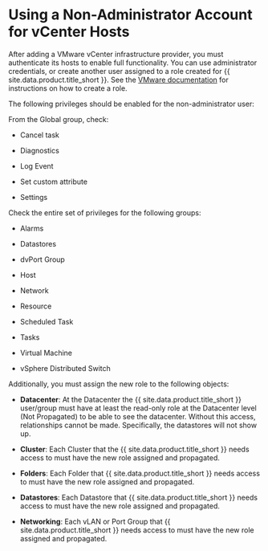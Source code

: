# Using a Non-Administrator Account for vCenter Hosts

After adding a VMware vCenter infrastructure provider, you must
authenticate its hosts to enable full functionality. You can use
administrator credentials, or create another user assigned to a role
created for {{ site.data.product.title_short }}. See the [VMware
documentation](https://www.vmware.com/support/pubs/vsphere-esxi-vcenter-server-pubs.html)
for instructions on how to create a role.

The following privileges should be enabled for the non-administrator
user:

From the Global group, check:

  - Cancel task

  - Diagnostics

  - Log Event

  - Set custom attribute

  - Settings

Check the entire set of privileges for the following groups:

  - Alarms

  - Datastores

  - dvPort Group

  - Host

  - Network

  - Resource

  - Scheduled Task

  - Tasks

  - Virtual Machine

  - vSphere Distributed Switch

Additionally, you must assign the new role to the following objects:

  - **Datacenter**: At the Datacenter the {{ site.data.product.title_short }} user/group
    must have at least the read-only role at the Datacenter level (Not
    Propagated) to be able to see the datacenter. Without this access,
    relationships cannot be made. Specifically, the datastores will not
    show up.

  - **Cluster**: Each Cluster that the {{ site.data.product.title_short }} needs access to
    must have the new role assigned and propagated.

  - **Folders**: Each Folder that {{ site.data.product.title_short }} needs access to must
    have the new role assigned and propagated.

  - **Datastores**: Each Datastore that {{ site.data.product.title_short }} needs access to
    must have the new role assigned and propagated.

  - **Networking**: Each vLAN or Port Group that {{ site.data.product.title_short }} needs
    access to must have the new role assigned and propagated.
